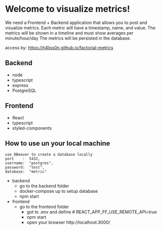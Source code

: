 # Welcome to visualize metrics!

We need a Frontend + Backend application that allows you to post and visualize metrics.
Each metric will have a timestamp, name, and value.
The metrics will be shown in a timeline and must show averages per minute/hour/day
The metrics will be persisted in the database.

access by: https://h4liss0n.github.io/factorial-metrics

## Backend

 - node
 - typescript
 - express
 - PostgreSQL
 
## Frontend
  - React
  - typescript 
  - styled-components 

## How to use un your local machine

    use DBeaver to create a database locally
    port    :  5432,    
    username:  "postgres",
    password:  "test",
    database:  "metric" 

  - backend 
	  - go to the backend folder
	  - docker-compose up to setup database
	  - npm start	  
  - frontend
	  - go to the frontend folder
		  - got to .env and define # REACT_APP_FF_USE_REMOTE_API=true
		  - npm start
		  - open your browser http://localhost:3000/